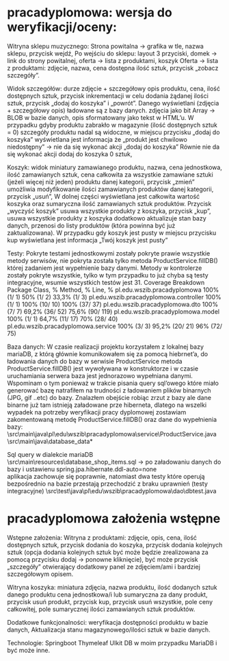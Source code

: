 # pracadyplomowa: wersja do weryfikacji/oceny:

Witryna sklepu muzycznego:
Strona powitalna -> grafika w tle, nazwa sklepu, przycisk wejdź,
Po wejściu do sklepu: layout 3 przyciski, domek -> link do strony powitalnej, oferta -> lista z produktami, koszyk
Oferta -> lista z produktami: zdjęcie, nazwa, cena dostępna ilość sztuk, przycisk „zobacz szczegóły”.
 
Widok szczegółów: durze zdjęcie + szczegółowy opis produktu, cena, ilość dostępnych sztuk, przycisk inkrementacji w celu dodania żądanej ilości sztuk, przycisk „dodaj do koszyka” i „powrót”. Danego wyświetlani (zdjęcia + szczegółowy opis) ładowane są z bazy danych. zdjęcia jako bit Array -> BLOB w bazie danych, opis sformatowany jako tekst w HTML’u. W przypadku gdyby produktu zabrakło w magazynie (ilość dostępnych sztuk = 0) szczegóły produktu nadal są widoczne, w miejscu przycisku „dodaj do koszyka” wyświetlana jest informacja że „produkt jest chwilowo niedostępny” -> nie da się wykonać akcji „dodaj do koszyka” 
Równie nie da się wykonać akcji dodaj do koszyka 0 sztuk,

Koszyk: widok miniatury zamawianego produktu, nazwa, cena jednostkowa, ilość zamawianych sztuk, cena całkowita za wszystkie zamawiane sztuki (jeżeli więcej niż jeden) produktu danej kategorii, przycisk „zmień” umożliwia modyfikowanie ilości zamawianych produktów danej kategorii, przycisk „usuń”, W dolnej części wyświetlana jest całkowita wartość koszyka oraz sumaryczna ilość zamawianych sztuk produktów. Przycisk „wyczyść koszyk” usuwa wszystkie produkty z koszyka, przycisk „kup”, usuwa wszystkie produkty z koszyka dodatkowo aktualizuje stan bazy danych, przenosi do listy produktów (która powinna być już zaktualizowana). W przypadku gdy koszyk jest pusty w miejscu przycisku kup wyświetlana jest informacja „Twój koszyk jest pusty”

Testy: 
Pokryte testami jednostkowymi zostały pokryte prawie wszystkie metody serwisów, nie pokryta została tylko metoda ProductService.fillDB() której zadaniem jest wypełnienie bazy danymi.
Metody w kontrolerze zostały pokryte wszystkie, tylko w tym przypadku to już chyba są testy integracyjne, wsumie wszystkich testów jest 31.
Coverage Breakdown
Package 
Class, % 
Method, % 
Line, % 
pl.edu.wszib.pracadyplomowa
100% (1/ 1) 	50% (1/ 2) 	33,3% (1/ 3) 
pl.edu.wszib.pracadyplomowa.controller
100% (1/ 1) 	100% (10/ 10) 	100% (37/ 37) 
pl.edu.wszib.pracadyplomowa.dto
100% (7/ 7) 	69,2% (36/ 52) 	75,6% (90/ 119) 
pl.edu.wszib.pracadyplomowa.model
100% (1/ 1) 	64,7% (11/ 17) 	70% (28/ 40) 
pl.edu.wszib.pracadyplomowa.service
100% (3/ 3) 	95,2% (20/ 21) 	96% (72/ 75) 

Baza danych:
W czasie realizacji projektu korzystałem z lokalnej bazy mariaDB, z którą głównie komunikowałem się za pomocą hiebrnet’a, do ładowania danych do bazy w serwisie ProductService metoda ProductService.fillDB() jest wywoływana w konstruktorze i w czasie uruchamiania serwera baza jest jednorazowo wypełniana danymi. Wspominam o tym ponieważ w trakcie pisania query sql’owego które miało generować bazę natrafiłem na trudności z ładowaniem plików binarnych (JPG, gif ..etc) do bazy. Znalazłem obejście robiąc zrzut z bazy ale dane binarne już tam istnieją załadowane prze hiberneta, dlatego na wszelki wypadek na potrzeby weryfikacji pracy dyplomowej zostawiam zakomentowaną metodę ProductService.fillDB() oraz dane do wypełnienia bazy:
\src\main\java\pl\edu\wszib\pracadyplomowa\service\ProductService.java
\src\main\java\database_data\*

Sql query w dialekcie mariaDB
\src\main\resources\database_shop_items.sql -> po załadowaniu danych do bazy i ustawienu spring.jpa.hibernate.ddl-auto=none  
aplikacja zachowuje się poprawnie, natomiast dwa testy które operują bezpośrednio na bazie przestają przechodzić z braku uprawnień (testy integracyjne)
\src\test\java\pl\edu\wszib\pracadyplomowa\dao\dbtest.java


# pracadyplomowa założenia wstępne
Wstępne założenia:
Witryna z produktami: zdjęcie, opis, cena, ilość dostępnych sztuk, przycisk dodania do koszyka, przycisk dodania kolejnych sztuk (opcja dodania kolejnych sztuk być może będzie zrealizowana za pomocą przycisku dodaj -> ponowne kliknięcie), być może przycisk „szczegóły” otwierający dodatkowy panel ze zdjęciem/ami i bardziej szczegółowym opisem.

Witryna koszyka: miniatura zdjęcia, nazwa produktu, ilość dodanych sztuk danego produktu cena jednostkowa/i lub sumaryczna za dany produkt, przycisk usuń produkt, przycisk kup, przycisk usuń wszystkie, pole ceny całkowitej, pole sumarycznej ilości zamawianych sztuk produktów.

Dodatkowe funkcjonalności: weryfikacja dostępności produktu w bazie danych,
Aktualizacja stanu magazynowego/ilości sztuk w bazie danych.

Technologie:
Springboot
Thymeleaf
UIkit
DB w moim przypadku MariaDB
i być może inne. 



